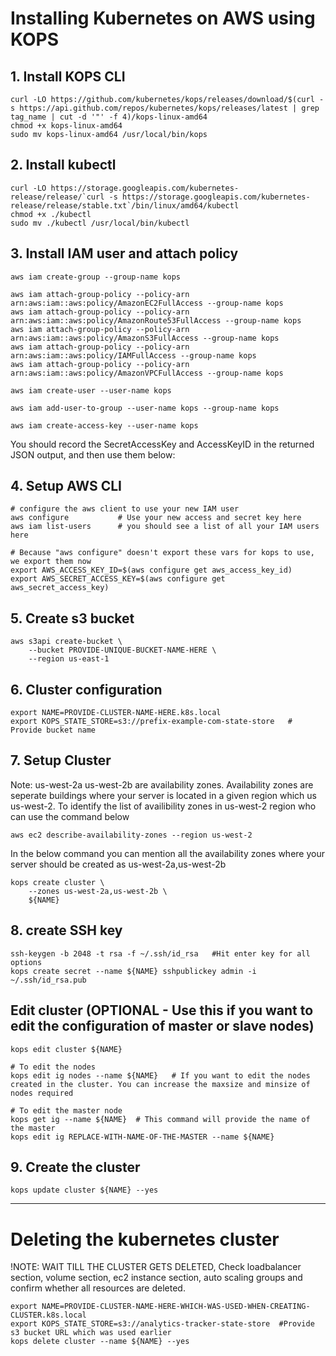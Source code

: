 # Installing Kubernetes on AWS using KOPS

## 1. Install KOPS CLI

```
curl -LO https://github.com/kubernetes/kops/releases/download/$(curl -s https://api.github.com/repos/kubernetes/kops/releases/latest | grep tag_name | cut -d '"' -f 4)/kops-linux-amd64
chmod +x kops-linux-amd64
sudo mv kops-linux-amd64 /usr/local/bin/kops
```

## 2. Install kubectl

```
curl -LO https://storage.googleapis.com/kubernetes-release/release/`curl -s https://storage.googleapis.com/kubernetes-release/release/stable.txt`/bin/linux/amd64/kubectl
chmod +x ./kubectl
sudo mv ./kubectl /usr/local/bin/kubectl
```

## 3. Install IAM user and attach policy

```
aws iam create-group --group-name kops

aws iam attach-group-policy --policy-arn arn:aws:iam::aws:policy/AmazonEC2FullAccess --group-name kops
aws iam attach-group-policy --policy-arn arn:aws:iam::aws:policy/AmazonRoute53FullAccess --group-name kops
aws iam attach-group-policy --policy-arn arn:aws:iam::aws:policy/AmazonS3FullAccess --group-name kops
aws iam attach-group-policy --policy-arn arn:aws:iam::aws:policy/IAMFullAccess --group-name kops
aws iam attach-group-policy --policy-arn arn:aws:iam::aws:policy/AmazonVPCFullAccess --group-name kops

aws iam create-user --user-name kops

aws iam add-user-to-group --user-name kops --group-name kops

aws iam create-access-key --user-name kops
```

You should record the SecretAccessKey and AccessKeyID in the returned JSON output, and then use them below:

## 4. Setup AWS CLI

```
# configure the aws client to use your new IAM user
aws configure           # Use your new access and secret key here
aws iam list-users      # you should see a list of all your IAM users here

# Because "aws configure" doesn't export these vars for kops to use, we export them now
export AWS_ACCESS_KEY_ID=$(aws configure get aws_access_key_id)
export AWS_SECRET_ACCESS_KEY=$(aws configure get aws_secret_access_key)
```

## 5. Create s3 bucket

```
aws s3api create-bucket \
    --bucket PROVIDE-UNIQUE-BUCKET-NAME-HERE \
    --region us-east-1
```

## 6. Cluster configuration

```
export NAME=PROVIDE-CLUSTER-NAME-HERE.k8s.local
export KOPS_STATE_STORE=s3://prefix-example-com-state-store   # Provide bucket name
```

## 7. Setup Cluster

Note: us-west-2a us-west-2b are availability zones. Availability zones are seperate buildings where your server is located in a given region which us us-west-2. 
To identify the list of availibility zones in us-west-2 region who can use the command below

```
aws ec2 describe-availability-zones --region us-west-2

```

In the below command you can mention all the availability zones where your server should be created as us-west-2a,us-west-2b

```
kops create cluster \
    --zones us-west-2a,us-west-2b \
    ${NAME}

```

## 8. create SSH key

```
ssh-keygen -b 2048 -t rsa -f ~/.ssh/id_rsa   #Hit enter key for all options
kops create secret --name ${NAME} sshpublickey admin -i ~/.ssh/id_rsa.pub

```

## Edit cluster (OPTIONAL - Use this if you want to edit the configuration of master or slave nodes)

```
kops edit cluster ${NAME}

# To edit the nodes 
kops edit ig nodes --name ${NAME}   # If you want to edit the nodes created in the cluster. You can increase the maxsize and minsize of nodes required

# To edit the master node
kops get ig --name ${NAME}  # This command will provide the name of the master
kops edit ig REPLACE-WITH-NAME-OF-THE-MASTER --name ${NAME}

```

## 9. Create the cluster

```
kops update cluster ${NAME} --yes

```

---

# Deleting the kubernetes cluster

!NOTE: WAIT TILL THE CLUSTER GETS DELETED, Check loadbalancer section, volume section, ec2 instance section, auto scaling groups and confirm whether all resources are deleted.

```
export NAME=PROVIDE-CLUSTER-NAME-HERE-WHICH-WAS-USED-WHEN-CREATING-CLUSTER.k8s.local
export KOPS_STATE_STORE=s3://analytics-tracker-state-store  #Provide s3 bucket URL which was used earlier
kops delete cluster --name ${NAME} --yes 
```




